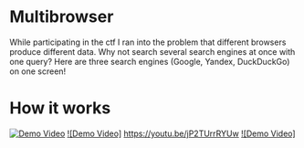 # Multibrowser
While participating in the ctf I ran into the problem that different browsers produce different data.  Why not search several search engines at once with one query? Here are three search engines (Google, Yandex, DuckDuckGo) on one screen!

# How it works
[![Demo Video](https://img.youtube.com/vi/jP2TUrrRYUw/0.jpg)](https://www.youtube.com/watch?v=jP2TUrrRYUw)
[![Demo Video]](https://youtu.be/jP2TUrrRYUw)
https://youtu.be/jP2TUrrRYUw
[![Demo Video]](demonstrarion.mp4)

